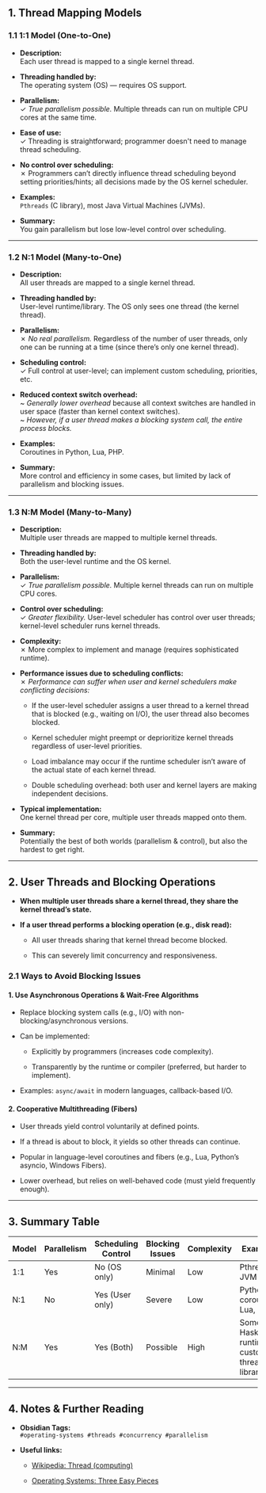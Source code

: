 ## 1. Thread Mapping Models

### 1.1 1:1 Model (One-to-One)

- **Description:**  
    Each user thread is mapped to a single kernel thread.
    
- **Threading handled by:**  
    The operating system (OS) — requires OS support.
    
- **Parallelism:**  
    ✓ _True parallelism possible._ Multiple threads can run on multiple CPU cores at the same time.
    
- **Ease of use:**  
    ✓ Threading is straightforward; programmer doesn't need to manage thread scheduling.
    
- **No control over scheduling:**  
    ✗ Programmers can’t directly influence thread scheduling beyond setting priorities/hints; all decisions made by the OS kernel scheduler.
    
- **Examples:**  
    `Pthreads` (C library), most Java Virtual Machines (JVMs).
    
- **Summary:**  
    You gain parallelism but lose low-level control over scheduling.
    

---

### 1.2 N:1 Model (Many-to-One)

- **Description:**  
    All user threads are mapped to a single kernel thread.
    
- **Threading handled by:**  
    User-level runtime/library. The OS only sees one thread (the kernel thread).
    
- **Parallelism:**  
    ✗ _No real parallelism._ Regardless of the number of user threads, only one can be running at a time (since there’s only one kernel thread).
    
- **Scheduling control:**  
    ✓ Full control at user-level; can implement custom scheduling, priorities, etc.
    
- **Reduced context switch overhead:**  
    ~ _Generally lower overhead_ because all context switches are handled in user space (faster than kernel context switches).  
    ~ _However, if a user thread makes a blocking system call, the entire process blocks._
    
- **Examples:**  
    Coroutines in Python, Lua, PHP.
    
- **Summary:**  
    More control and efficiency in some cases, but limited by lack of parallelism and blocking issues.
    

---

### 1.3 N:M Model (Many-to-Many)

- **Description:**  
    Multiple user threads are mapped to multiple kernel threads.
    
- **Threading handled by:**  
    Both the user-level runtime and the OS kernel.
    
- **Parallelism:**  
    ✓ _True parallelism possible._ Multiple kernel threads can run on multiple CPU cores.
    
- **Control over scheduling:**  
    ✓ _Greater flexibility._ User-level scheduler has control over user threads; kernel-level scheduler runs kernel threads.
    
- **Complexity:**  
    ✗ More complex to implement and manage (requires sophisticated runtime).
    
- **Performance issues due to scheduling conflicts:**  
    ✗ _Performance can suffer when user and kernel schedulers make conflicting decisions:_
    
    - If the user-level scheduler assigns a user thread to a kernel thread that is blocked (e.g., waiting on I/O), the user thread also becomes blocked.
        
    - Kernel scheduler might preempt or deprioritize kernel threads regardless of user-level priorities.
        
    - Load imbalance may occur if the runtime scheduler isn’t aware of the actual state of each kernel thread.
        
    - Double scheduling overhead: both user and kernel layers are making independent decisions.
        
- **Typical implementation:**  
    One kernel thread per core, multiple user threads mapped onto them.
    
- **Summary:**  
    Potentially the best of both worlds (parallelism & control), but also the hardest to get right.
    

---

## 2. User Threads and Blocking Operations

- **When multiple user threads share a kernel thread, they share the kernel thread’s state.**
    
- **If a user thread performs a blocking operation (e.g., disk read):**
    
    - All user threads sharing that kernel thread become blocked.
        
    - This can severely limit concurrency and responsiveness.
        

### 2.1 Ways to Avoid Blocking Issues

#### 1. **Use Asynchronous Operations & Wait-Free Algorithms**

- Replace blocking system calls (e.g., I/O) with non-blocking/asynchronous versions.
    
- Can be implemented:
    
    - Explicitly by programmers (increases code complexity).
        
    - Transparently by the runtime or compiler (preferred, but harder to implement).
        
- Examples: `async/await` in modern languages, callback-based I/O.
    

#### 2. **Cooperative Multithreading (Fibers)**

- User threads yield control voluntarily at defined points.
    
- If a thread is about to block, it yields so other threads can continue.
    
- Popular in language-level coroutines and fibers (e.g., Lua, Python’s asyncio, Windows Fibers).
    
- Lower overhead, but relies on well-behaved code (must yield frequently enough).
    

---

## 3. Summary Table

|Model|Parallelism|Scheduling Control|Blocking Issues|Complexity|Examples|
|---|---|---|---|---|---|
|1:1|Yes|No (OS only)|Minimal|Low|Pthreads, JVM|
|N:1|No|Yes (User only)|Severe|Low|Python coroutines, Lua, PHP|
|N:M|Yes|Yes (Both)|Possible|High|Some Haskell runtimes, custom thread libraries|

---

## 4. Notes & Further Reading

- **Obsidian Tags:**  
    `#operating-systems #threads #concurrency #parallelism`
    
- **Useful links:**
    
    - [Wikipedia: Thread (computing)](https://en.wikipedia.org/wiki/Thread_\(computing\))
        
    - [Operating Systems: Three Easy Pieces](https://pages.cs.wisc.edu/~remzi/OSTEP/)
        

